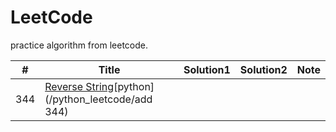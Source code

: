 # LeetCode

practice algorithm from leetcode.

|#| Title | Solution1 | Solution2 | Note |
| ----- | ----- | -------- | ---------- | ---- | 
344|[Reverse String](https://leetcode.com/problems/reverse-string/)[python](/python_leetcode/add 344)|






